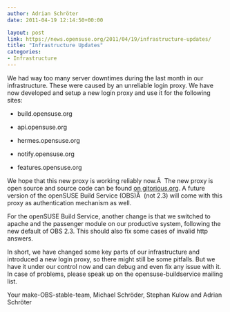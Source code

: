 ```yaml
---
author: Adrian Schröter
date: 2011-04-19 12:14:50+00:00

layout: post
link: https://news.opensuse.org/2011/04/19/infrastructure-updates/
title: "Infrastructure Updates"
categories:
- Infrastructure
---
```

We had way too many server downtimes during the last month in our infrastructure. These were caused by an unreliable login proxy. We have now developed and setup a new login proxy and use it for the following sites:



	
  * build.opensuse.org

	
  * api.opensuse.org

	
  * hermes.opensuse.org

	
  * notify.opensuse.org

	
  * features.opensuse.org


We hope that this new proxy is working reliably now.Â  The new proxy is open source and source code can be found [on gitorious.org](https://www.gitorious.org/opensuse/apache-mod_auth_memcookie). A future version of the openSUSE Build Service (OBS)Â  (not 2.3) will come with this proxy as authentication mechanism as well.

For the openSUSE Build Service, another change is that we switched to apache and the passenger module on our productive system, following the new default of OBS 2.3. This should also fix some cases of invalid http answers.

In short, we have changed some key parts of our infrastructure and introduced a new login proxy, so there might still be some pitfalls. But we have it under our control now and can debug and even fix any issue with it. In case of problems, please speak up on the opensuse-buildservice mailing list.

Your make-OBS-stable-team, Michael Schröder, Stephan Kulow and Adrian Schröter		
